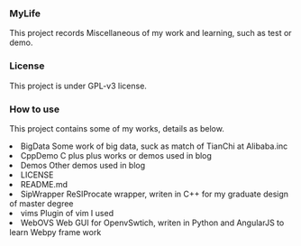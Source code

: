 ### MyLife
This project records Miscellaneous of my work and learning, such as test or demo.

### License
This project is under GPL-v3 license.

### How to use
This project contains some of my works, details as below.
<ur>
    <li>BigData        Some work of big data, suck as match of TianChi at Alibaba.inc</li>
    <li>CppDemo        C plus plus works or demos used in blog</li>
    <li>Demos          Other demos used in blog</li>
    <li>LICENSE</li>
    <li>README.md</li>
    <li>SipWrapper     ReSIProcate wrapper, writen in C++ for my graduate design of master degree</li>
    <li>vims           Plugin of vim I used</li>
    <li>WebOVS         Web GUI for OpenvSwtich, writen in Python and AngularJS to learn Webpy frame work</li>
</ur>